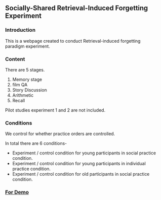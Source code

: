 ## Socially-Shared Retrieval-Induced Forgetting Experiment

### Introduction

This is a webpage created to conduct Retrieval-induced forgetting paradigm experiment.

### Content

There are 5 stages.

1. Memory stage
2. film QA
3. Story Discussion
4. Arithmetic
5. Recall

Pilot studies experiment 1 and 2 are not included.

### Conditions

We control for whether practice orders are controlled.

In total there are 6 conditions- 
 - Experiment / control condition for young participants in social practice condition.
 - Experiment / control condition for young participants in individual practice condition.
 - Experiment / control condition for old participants in social practice condition.




### [For Demo](http://mil.psy.ntu.edu.tw/~whitney/exp3/index.php)
